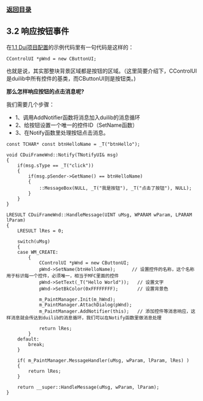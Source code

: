 ### [返回目录](0.目录.md)

## 3.2 响应按钮事件

在[1.1 Dui项目配置](1.1Dui项目配置.md)的示例代码里有一句代码是这样的：

<pre><code>CControlUI *pWnd = new CButtonUI;
</code></pre>

也就是说，其实那整块背景区域都是按钮的区域。（这里简要介绍下，CControlUI 是duilib中所有控件的基类，而CButtonUI则是按钮类。)

**那么怎样响应按钮的点击消息呢?**

我们需要几个步骤：

- 1、调用AddNotifier函数将消息加入duilib的消息循环
- 2、给按钮设置一个唯一的控件ID（SetName函数）
- 3、在Notify函数里处理按钮点击消息。

<pre><code>const TCHAR* const btnHelloName = _T("btnHello");

void CDuiFrameWnd::Notify(TNotifyUI& msg) 
{
	if(msg.sType == _T("click"))
	{
		if(msg.pSender->GetName() == btnHelloName) 
		{
			::MessageBox(NULL, _T("我是按钮"), _T("点击了按钮"), NULL);
		}
	}
}

LRESULT CDuiFrameWnd::HandleMessage(UINT uMsg, WPARAM wParam, LPARAM lParam)
{
	LRESULT lRes = 0;

	switch(uMsg)
	{
	case WM_CREATE:
		{
			CControlUI *pWnd = new CButtonUI;
			pWnd->SetName(btnHelloName);      // 设置控件的名称，这个名称用于标识每一个控件，必须唯一，相当于MFC里面的控件
			pWnd->SetText(_T("Hello World"));   // 设置文字
			pWnd->SetBkColor(0xFFFFFFFF);       // 设置背景色

			m_PaintManager.Init(m_hWnd);
			m_PaintManager.AttachDialog(pWnd);
			m_PaintManager.AddNotifier(this);   // 添加控件等消息响应，这样消息就会传达到duilib的消息循环，我们可以在Notify函数里做消息处理
			
			return lRes;
		}
	default:
		break;
	}

	if( m_PaintManager.MessageHandler(uMsg, wParam, lParam, lRes) ) 
	{
		return lRes;
	}

	return __super::HandleMessage(uMsg, wParam, lParam);
}
</code></pre>